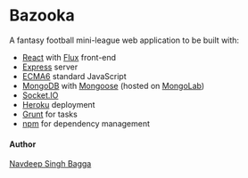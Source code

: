 # Bazooka

A fantasy football mini-league web application to be built with:

- [React](https://facebook.github.io/react/ "React") with [Flux](https://facebook.github.io/flux/ "Flux") front-end
- [Express](http://expressjs.com/ "Express") server
- [ECMA6](http://es6-features.org/ "ECMA6") standard JavaScript
- [MongoDB](https://www.mongodb.org/ "MongoDB") with [Mongoose](http://mongoosejs.com/ "Mongoose") (hosted on [MongoLab](https://mongolab.com/ "MongoLab"))
- [Socket.IO](http://socket.io/ "Socket.IO")
- [Heroku](https://www.heroku.com/ "Heroku") deployment
- [Grunt](http://gruntjs.com/ "Grunt") for tasks
- [npm](https://www.npmjs.com/ "Node Package Manager") for dependency management

#### Author
[Navdeep Singh Bagga](mailto:navdeepb3191@gmail.com "navdeepb3191@gmail.com")